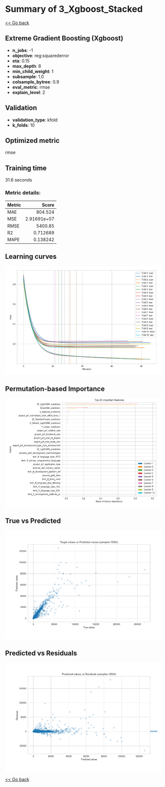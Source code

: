 # Summary of 3_Xgboost_Stacked

[<< Go back](../README.md)


## Extreme Gradient Boosting (Xgboost)
- **n_jobs**: -1
- **objective**: reg:squarederror
- **eta**: 0.15
- **max_depth**: 8
- **min_child_weight**: 1
- **subsample**: 1.0
- **colsample_bytree**: 0.9
- **eval_metric**: rmse
- **explain_level**: 2

## Validation
 - **validation_type**: kfold
 - **k_folds**: 10

## Optimized metric
rmse

## Training time

31.6 seconds

### Metric details:
| Metric   |          Score |
|:---------|---------------:|
| MAE      |  804.524       |
| MSE      |    2.91691e+07 |
| RMSE     | 5400.85        |
| R2       |    0.712689    |
| MAPE     |    0.138242    |



## Learning curves
![Learning curves](learning_curves.png)

## Permutation-based Importance
![Permutation-based Importance](permutation_importance.png)
## True vs Predicted

![True vs Predicted](true_vs_predicted.png)


## Predicted vs Residuals

![Predicted vs Residuals](predicted_vs_residuals.png)



[<< Go back](../README.md)
